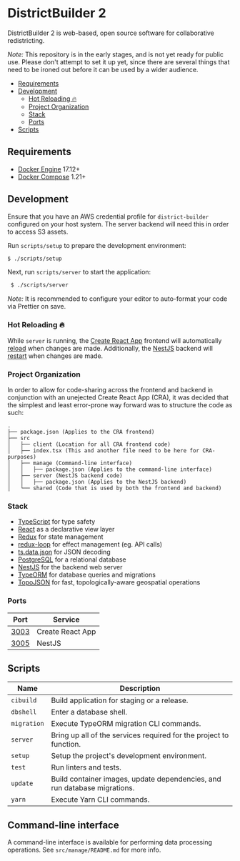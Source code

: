 # DistrictBuilder 2

DistrictBuilder 2 is web-based, open source software for collaborative redistricting.

 *Note:* This repository is in the early stages, and is not yet ready for public use. Please don't attempt to set it up yet, since there are several things that need to be ironed out before it can be used by a wider audience.

- [Requirements](#requirements)
- [Development](#development)
  - [Hot Reloading 🔥](#hot-reloading-)
  - [Project Organization](#project-organization)
  - [Stack](#stack)
  - [Ports](#ports)
- [Scripts](#scripts)

## Requirements

- [Docker Engine](https://docs.docker.com/install/) 17.12+
- [Docker Compose](https://docs.docker.com/compose/install/) 1.21+

## Development

Ensure that you have an AWS credential profile for `district-builder` configured on your host system.
The server backend will need this in order to access S3 assets.

Run `scripts/setup` to prepare the development environment:

 ```bash
 $ ./scripts/setup
 ```

 Next, run `scripts/server` to start the application:

```bash
 $ ./scripts/server
```

 *Note:* It is recommended to configure your editor to auto-format your code via Prettier on save.

### Hot Reloading 🔥

While `server` is running, the [Create React App](https://github.com/facebook/create-react-app/) frontend will automatically [reload](https://github.com/facebook/create-react-app/#whats-included) when changes are made. Additionally, the [NestJS](https://nestjs.com/) backend will [restart](https://docs.nestjs.com/cli/usages#nest-start) when changes are made.

### Project Organization

In order to allow for code-sharing across the frontend and backend in conjunction with an unejected Create React App (CRA), it was decided that the simplest and least error-prone way forward was to structure the code as such:

```
.
├── package.json (Applies to the CRA frontend)
├── src
│   ├── client (Location for all CRA frontend code)
│   ├── index.tsx (This and another file need to be here for CRA-purposes)
│   ├── manage (Command-line interface)
│   │   ├── package.json (Applies to the command-line interface)
│   ├── server (NestJS backend code)
│   │   ├── package.json (Applies to the NestJS backend)
│   └── shared (Code that is used by both the frontend and backend)
```

### Stack

* [TypeScript](https://www.typescriptlang.org/) for type safety
* [React](https://reactjs.org/) as a declarative view layer
* [Redux](https://redux.js.org/) for state management
* [redux-loop](https://redux-loop.js.org/) for effect management (eg. API calls)
* [ts.data.json](https://github.com/joanllenas/ts.data.json) for JSON decoding
* [PostgreSQL](https://www.postgresql.org/) for a relational database
* [NestJS](https://nestjs.com/) for the backend web server
* [TypeORM](https://typeorm.io/) for database queries and migrations
* [TopoJSON](https://github.com/topojson/topojson) for fast, topologically-aware geospatial operations

### Ports

| Port                          | Service          |
|-------------------------------|------------------|
| [3003](http://localhost:3003) | Create React App |
| [3005](http://localhost:3005) | NestJS           |

## Scripts

| Name        | Description                                                               |
|-------------|---------------------------------------------------------------------------|
| `cibuild`   | Build application for staging or a release.                               |
| `dbshell`   | Enter a database shell.                                                   |
| `migration` | Execute TypeORM migration CLI commands.                                   |
| `server`    | Bring up all of the services required for the project to function.        |
| `setup`     | Setup the project's development environment.                              |
| `test`      | Run linters and tests.                                                    |
| `update`    | Build container images, update dependencies, and run database migrations. |
| `yarn`      | Execute Yarn CLI commands.                                                |

## Command-line interface

A command-line interface is available for performing data processing operations.
See `src/manage/README.md` for more info.
